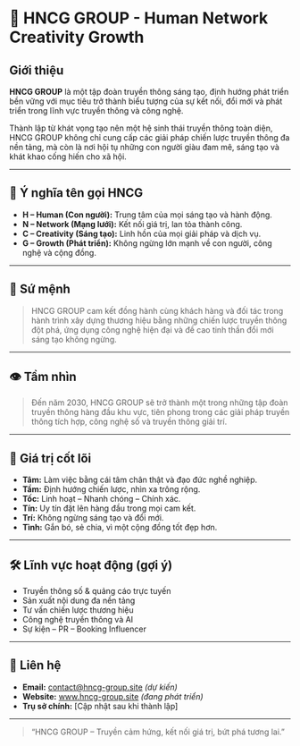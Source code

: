 # 🌟 HNCG GROUP - Human Network Creativity Growth

## Giới thiệu

**HNCG GROUP** là một tập đoàn truyền thông sáng tạo, định hướng phát triển bền vững với mục tiêu trở thành biểu tượng của sự kết nối, đổi mới và phát triển trong lĩnh vực truyền thông và công nghệ.

Thành lập từ khát vọng tạo nên một hệ sinh thái truyền thông toàn diện, HNCG GROUP không chỉ cung cấp các giải pháp chiến lược truyền thông đa nền tảng, mà còn là nơi hội tụ những con người giàu đam mê, sáng tạo và khát khao cống hiến cho xã hội.

---

## 🧩 Ý nghĩa tên gọi HNCG

- **H – Human (Con người):** Trung tâm của mọi sáng tạo và hành động.
- **N – Network (Mạng lưới):** Kết nối giá trị, lan tỏa thành công.
- **C – Creativity (Sáng tạo):** Linh hồn của mọi giải pháp và dịch vụ.
- **G – Growth (Phát triển):** Không ngừng lớn mạnh về con người, công nghệ và cộng đồng.

---

## 🚀 Sứ mệnh

> HNCG GROUP cam kết đồng hành cùng khách hàng và đối tác trong hành trình xây dựng thương hiệu bằng những chiến lược truyền thông đột phá, ứng dụng công nghệ hiện đại và đề cao tinh thần đổi mới sáng tạo không ngừng.

---

## 👁️ Tầm nhìn

> Đến năm 2030, HNCG GROUP sẽ trở thành một trong những tập đoàn truyền thông hàng đầu khu vực, tiên phong trong các giải pháp truyền thông tích hợp, công nghệ số và truyền thông giải trí.

---

## 🌱 Giá trị cốt lõi

- **Tâm:** Làm việc bằng cái tâm chân thật và đạo đức nghề nghiệp.
- **Tầm:** Định hướng chiến lược, nhìn xa trông rộng.
- **Tốc:** Linh hoạt – Nhanh chóng – Chính xác.
- **Tín:** Uy tín đặt lên hàng đầu trong mọi cam kết.
- **Trí:** Không ngừng sáng tạo và đổi mới.
- **Tình:** Gắn bó, sẻ chia, vì một cộng đồng tốt đẹp hơn.

---

## 🛠️ Lĩnh vực hoạt động (gợi ý)

- Truyền thông số & quảng cáo trực tuyến
- Sản xuất nội dung đa nền tảng
- Tư vấn chiến lược thương hiệu
- Công nghệ truyền thông và AI
- Sự kiện – PR – Booking Influencer

---

## 📩 Liên hệ

- **Email:** contact@hncg-group.site _(dự kiến)_
- **Website:** www.hncg-group.site _(đang phát triển)_
- **Trụ sở chính:** [Cập nhật sau khi thành lập]

---

> “HNCG GROUP – Truyền cảm hứng, kết nối giá trị, bứt phá tương lai.”
